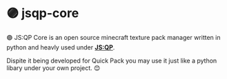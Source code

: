 # 🟣 jsqp-core
🟣 JS:QP Core is an open source minecraft texture pack manager written in python and heavly used under **[JS:QP](https://github.com/JS-Quick-Pack/jsqp-app)**. 

Dispite it being developed for Quick Pack you may use it just like a python libary under your own project. 😊
